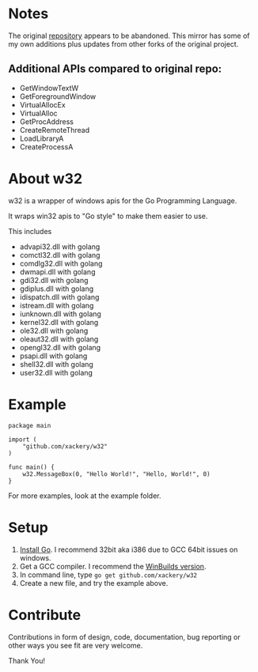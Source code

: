 # Notes
The original [repository](https://github.com/AllenDang/w32) appears to be abandoned. This mirror has some of my own additions plus updates from other forks of the original project. 

## Additional APIs compared to original repo:
* GetWindowTextW
* GetForegroundWindow
* VirtualAllocEx
* VirtualAlloc
* GetProcAddress
* CreateRemoteThread
* LoadLibraryA
* CreateProcessA

About w32
==========

w32 is a wrapper of windows apis for the Go Programming Language.

It wraps win32 apis to "Go style" to make them easier to use.

This includes 
* advapi32.dll with golang
* comctl32.dll with golang
* comdlg32.dll with golang
* dwmapi.dll with golang
* gdi32.dll with golang
* gdiplus.dll with golang
* idispatch.dll with golang
* istream.dll with golang
* iunknown.dll with golang
* kernel32.dll with golang
* ole32.dll with golang
* oleaut32.dll with golang
* opengl32.dll with golang
* psapi.dll with golang
* shell32.dll with golang
* user32.dll with golang

Example
=====
```
package main

import (
	"github.com/xackery/w32"
)

func main() {
	w32.MessageBox(0, "Hello World!", "Hello, World!", 0)
}
```

For more examples, look at the example folder.

Setup
=====

1. [Install Go](https://golang.org/dl/). I recommend 32bit aka i386 due to GCC 64bit issues on windows.
2. Get a GCC compiler. I recommend the [WinBuilds version](http://win-builds.org/doku.php/download_and_installation_from_windows).
3. In command line, type `go get github.com/xackery/w32`
4. Create a new file, and try the example above.

Contribute
==========

Contributions in form of design, code, documentation, bug reporting or other
ways you see fit are very welcome.

Thank You!
